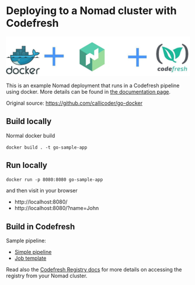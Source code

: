 # Deploying to a Nomad cluster with Codefresh

![Docker plus Nomad plus Codefresh](docker-nomad-codefresh.jpg)

This is an example Nomad deployment that runs in a Codefresh pipeline using docker.
More details can be found in [the documentation page](https://codefresh.io/docs/docs/yaml-examples/examples/nomad).

Original source: https://github.com/callicoder/go-docker

## Build locally

Normal docker build 

`docker build . -t go-sample-app`


## Run locally

`docker run -p 8080:8080 go-sample-app`

and then visit in your browser

* http://localhost:8080/
* http://localhost:8080/?name=John

## Build in Codefresh

Sample pipeline:

* [Simple pipeline](codefresh.yml)
* [Job template](docker-job.hcl)


Read also the [Codefresh Registry docs](https://codefresh.io/docs/docs/docker-registries/codefresh-registry/#generate-cfcr-login-token) for more details on accessing the registry from your Nomad cluster.



